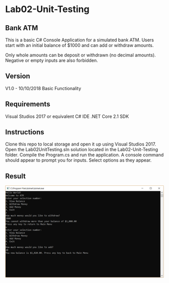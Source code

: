 # Lab02-Unit-Testing

## Bank ATM

This is a basic C# Console Application for a simulated bank ATM. Users start with an initial balance of $1000 and can add or withdraw amounts. 

Only whole amounts can be deposit or withdrawn (no decimal amounts). Negative or empty inputs are also forbidden.

## Version

V1.0 - 10/10/2018 Basic Functionality

## Requirements

Visual Studios 2017 or equivalent C# IDE
.NET Core 2.1 SDK

## Instructions

Clone this repo to local storage and open it up using Visual Studios 2017.
Open the Lab02UnitTesting.sln solution located in the Lab02-Unit-Testing folder.
Compile the Program.cs and run the application. A console command should 
appear to prompt you for inputs. Select options as they appear.

## Result

![Console](Capture.PNG?raw=true "Output")